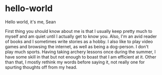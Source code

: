 # hello-world
Hello world, it's me, Sean

First thing you should know about me is that I usually keep pretty much to myself and am quiet until I actually get to know you. Also, I'm an avid reader of books and I sometimes write stories as a hobby. I also like to play video games and browsing the internet, as well as being a dog-person. I don't play much sports. Having taking archery lessons once during the summer, I have some skill in that but not enough to boast that I am efficient at it. Other than that, I mostly rethink my words before saying it, not really one for spurting thoughts off from my head.

